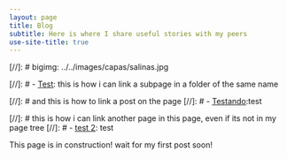 ```yaml
---
layout: page
title: Blog
subtitle: Here is where I share useful stories with my peers
use-site-title: true
---
```

[//]: # bigimg: ../../images/capas/salinas.jpg

[//]: # - [<u>Test</u>](blog-post-2): this is how i can link a subpage in a folder of the same name

[//]: # and this is how to link a post on the page
[//]: # - [<u>Testando</u>](../_posts/2020-02-26-flake-it-till-you-make-it.md):test

[//]: # this is how i can link another page in this page, even if its not in my page tree
[//]: # - [<u>test 2</u>](books.md): test

This page is in construction! wait for my first post soon!